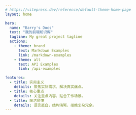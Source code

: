 ```yaml
---
# https://vitepress.dev/reference/default-theme-home-page
layout: home

hero:
  name: "Barry's Docs"
  text: "我的前端知识库"
  tagline: My great project tagline
  actions:
    - theme: brand
      text: Markdown Examples
      link: /markdown-examples
    - theme: alt
      text: API Examples
      link: /api-examples

features:
  - title: 实用主义
    details: 聚焦实际需求，解决真实痛点。
  - title: 核心重点
    details: 关注重点内容，贴合工作场景。
  - title: 简洁易懂
    details: 语言直白，结构清晰，拒绝复杂冗余。
---
```

